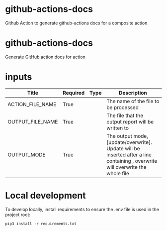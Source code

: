 # github-actions-docs

Github Action to generate github-actions docs for a composite action.

<!-- BEGIN_ACTION_DOCS -->

# github-actions-docs

Generate GitHub action docs for action

# inputs

| Title | Required | Type | Description |
|-----|-----|-----|-----|
| ACTION_FILE_NAME | True |  |The name of the file to be processed |
| OUTPUT_FILE_NAME | True |  |The file that the output report will be written to |
| OUTPUT_MODE | True |  |The output mode, [update/overwrite]. Update will be inserted after a line containing <!-- INSERT_ACTION_DOCS -->, overwrite will overwrite the whole file |
<!-- END_ACTION_DOCS -->

# Local development

To develop locally, install requirements to ensure the .env file is used in the project root:

```
pip3 install -r requirements.txt
```
